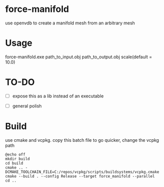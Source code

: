 # force-manifold
use openvdb to create a manifold mesh from an arbitrary mesh

# Usage 

force-manifold.exe path_to_input.obj path_to_output.obj scale(default = 10.0)

# TO-DO

- [ ] expose this as a lib instead of an executable 
- [ ] general polish


# Build 

use cmake and vcpkg.
copy this batch file to go quicker, change the vcpkg path  
```
@echo off
mkdir build
cd build
cmake .. -DCMAKE_TOOLCHAIN_FILE=C:/repos/vcpkg/scripts/buildsystems/vcpkg.cmake
cmake --build . --config Release --target force_manifold --parallel
cd ..
```
